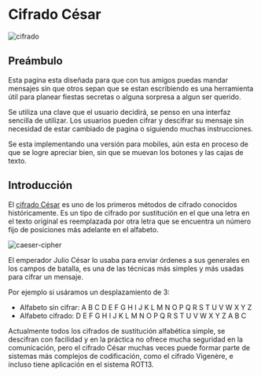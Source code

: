 # Cifrado César

![cifrado](https://user-images.githubusercontent.com/39393016/49199774-429f9f00-f35f-11e8-90ca-dc580d55f9b1.png)


## Preámbulo

Esta pagina esta diseñada para que con tus amigos puedas mandar mensajes sin que otros sepan que se estan escribiendo
es una herramienta útil para planear fiestas secretas o alguna sorpresa a algun ser querido.

Se utiliza una clave que el usuario decidirá, se penso en una interfaz sencilla de utilizar.
Los usuarios pueden cifrar y descifrar su mensaje sin necesidad de estar cambiado de pagina o siguiendo muchas instrucciones.

Se esta implementando una versión para mobiles, aún esta en proceso de que se logre apreciar bien, sin que se muevan los botones
y las cajas de texto.






## Introducción

El [cifrado César](https://en.wikipedia.org/wiki/Caesar_cipher) es uno de los
primeros métodos de cifrado conocidos históricamente. Es un tipo de cifrado por
sustitución en el que una letra en el texto original es reemplazada por otra
letra que se encuentra un número fijo de posiciones más adelante en el alfabeto.

![caeser-cipher](https://upload.wikimedia.org/wikipedia/commons/thumb/2/2b/Caesar3.svg/2000px-Caesar3.svg.png)

El emperador Julio César lo usaba para enviar órdenes a sus generales en los
campos de batalla, es una de las técnicas más simples y más usadas para cifrar
un mensaje.

Por ejemplo si usáramos un desplazamiento de 3:

* Alfabeto sin cifrar: A B C D E F G H I J K L M N O P Q R S T U V W X Y Z
* Alfabeto cifrado: D E F G H I J K L M N O P Q R S T U V W X Y Z A B C

Actualmente todos los cifrados de sustitución alfabética simple, se descifran
con facilidad y en la práctica no ofrece mucha seguridad en la comunicación,
pero el cifrado César muchas veces puede formar parte de sistemas más complejos
de codificación, como el cifrado Vigenère, e incluso tiene aplicación en el
sistema ROT13.
